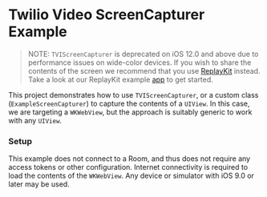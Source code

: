 # Twilio Video ScreenCapturer Example

> NOTE: `TVIScreenCapturer` is deprecated on iOS 12.0 and above due to performance issues on wide-color devices. If you wish to share the contents of the screen we recommend that you use [ReplayKit](https://developer.apple.com/documentation/replaykit) instead. Take a look at our ReplayKit example [app](../ReplayKitExample) to get started.

This project demonstrates how to use `TVIScreenCapturer`, or a custom class (`ExampleScreenCapturer`) to capture the contents of a `UIView`. In this case, we are targeting a `WKWebView`, but the approach is suitably generic to work with any `UIView`.

### Setup

This example does not connect to a Room, and thus does not require any access tokens or other configuration. Internet connectivity is required to load the contents of the `WKWebView`. Any device or simulator with iOS 9.0 or later may be used.
